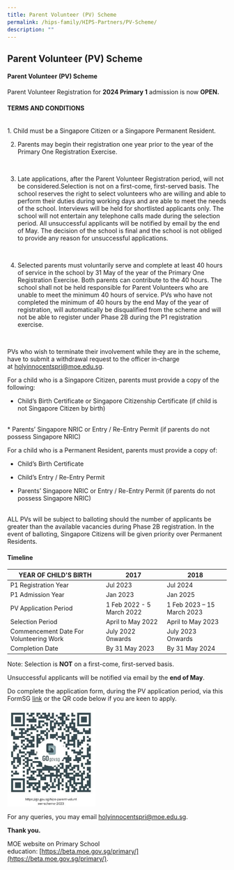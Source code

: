 ```yaml
---
title: Parent Volunteer (PV) Scheme
permalink: /hips-family/HIPS-Partners/PV-Scheme/
description: ""
---
```

## Parent Volunteer (PV) Scheme 

#### Parent Volunteer (PV) Scheme

Parent Volunteer Registration for&nbsp;**2024 Primary 1**&nbsp;admission is now&nbsp;**OPEN.**

#### TERMS AND CONDITIONS
<br>
1. Child must be a Singapore Citizen or a Singapore Permanent Resident.
<br>

2. Parents may begin their registration one year prior to the year of the Primary One Registration Exercise. 
<br>

3. 	Late applications, after the Parent Volunteer Registration period, will not be considered.Selection is not on a first-come, first-served basis. The school reserves the right to select volunteers who are willing and able to perform their duties during working days and are able to meet the needs of the school. Interviews will be held for shortlisted applicants only. The school will not entertain any telephone calls made during the selection period. All unsuccessful applicants will be notified by email by the end of May. The decision of the school is final and the school is not obliged to provide any reason for unsuccessful applications.
<br>

4. Selected parents must voluntarily serve and complete at least 40 hours of service in the school by 31 May of the year of the Primary One Registration Exercise. Both parents can contribute to the 40 hours. The school shall not be held responsible for Parent Volunteers who are unable to meet the minimum 40 hours of service. PVs who have not completed the minimum of 40 hours by the end May of the year of registration, will automatically be disqualified from the scheme and will not be able to register under Phase 2B during the P1 registration exercise.
<br>

PVs who wish to terminate their involvement while they are in the scheme, have to submit a withdrawal request to the officer in-charge at&nbsp;[holyinnocentspri@moe.edu.sg](mailto:holyinnocentspri@moe.edu.sg).
<br>

For a child who is a Singapore Citizen, parents must provide a copy of the following:
<br>
* Child’s Birth Certificate or Singapore Citizenship Certificate (if child is not Singapore Citizen by birth)
<br>
* Parents’ Singapore NRIC or Entry / Re-Entry Permit (if parents do not possess Singapore NRIC)

For a child who is a Permanent Resident, parents must provide a copy of:
<br>
* Child’s Birth Certificate

* Child’s Entry / Re-Entry Permit

* Parents’ Singapore NRIC or Entry / Re-Entry Permit (if parents do not possess Singapore NRIC)
<br>
ALL PVs will be subject to balloting should the number of applicants be greater than the available vacancies during Phase 2B registration. In the event of balloting, Singapore Citizens will be given priority over Permanent Residents.
<br>


#### Timeline

| YEAR OF CHILD'S BIRTH| 2017| 2018 |
|---|---|---|
| P1 Registration Year| Jul 2023 | Jul 2024|
| P1 Admission Year | Jan 2023  | Jan 2025|
| PV Application Period | 1 Feb 2022 - 5 March 2022|1 Feb 2023 – 15 March 2023|
| Selection Period | April to May 2022 |April to May 2023|
| Commencement Date For Volunteering Work |July 2022 0nwards| July 2023 Onwards|
| Completion Date | By 31 May 2023| By 31 May 2024|

Note: Selection is **NOT** on a first-come, first-served basis.

Unsuccessful applicants will be notified via email by the **end of May**.

Do complete the application form, during the PV application period, via this FormSG&nbsp;[link](https://go.gov.sg/hips-parent-volunteer-scheme-2023)&nbsp;or the QR code below if you are keen to apply.

[](/images/PVS2023.jpg)
<img style="width: 40%;" src="/images/PVS2023.jpg" align="center">

For any queries, you may email&nbsp;[holyinnocentspri@moe.edu.sg](mailto:holyinnocentspri@moe.edu.sg).  

**Thank you.**

MOE website on Primary School education:&nbsp;[https://beta.moe.gov.sg/primary/](https://beta.moe.gov.sg/primary/).